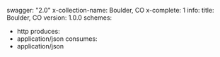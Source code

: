 swagger: "2.0"
x-collection-name: Boulder, CO
x-complete: 1
info:
  title: Boulder, CO
  version: 1.0.0
schemes:
- http
produces:
- application/json
consumes:
- application/json